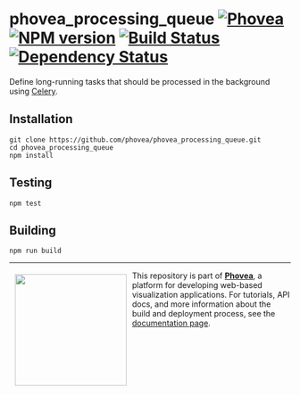 phovea_processing_queue [![Phovea][phovea-image]][phovea-url] [![NPM version][npm-image]][npm-url] [![Build Status][travis-image]][travis-url] [![Dependency Status][daviddm-image]][daviddm-url]
=====================

Define long-running tasks that should be processed in the background using [Celery](http://www.celeryproject.org/).

Installation
------------

```
git clone https://github.com/phovea/phovea_processing_queue.git
cd phovea_processing_queue
npm install
```

Testing
-------

```
npm test
```

Building
--------

```
npm run build
```



***

<a href="https://caleydo.org"><img src="http://caleydo.org/assets/images/logos/caleydo.svg" align="left" width="200px" hspace="10" vspace="6"></a>
This repository is part of **[Phovea](http://phovea.caleydo.org/)**, a platform for developing web-based visualization applications. For tutorials, API docs, and more information about the build and deployment process, see the [documentation page](http://caleydo.org/documentation/).


[phovea-image]: https://img.shields.io/badge/Phovea-Client%20Plugin-F47D20.svg
[phovea-url]: https://phovea.caleydo.org
[npm-image]: https://badge.fury.io/js/phovea_processing_queue.svg
[npm-url]: https://npmjs.org/package/phovea_processing_queue
[travis-image]: https://travis-ci.org/phovea/phovea_processing_queue.svg?branch=master
[travis-url]: https://travis-ci.org/phovea/phovea_processing_queue
[daviddm-image]: https://david-dm.org/phovea/phovea_processing_queue.svg?theme=shields.io
[daviddm-url]: https://david-dm.org/phovea/phovea_processing_queue

